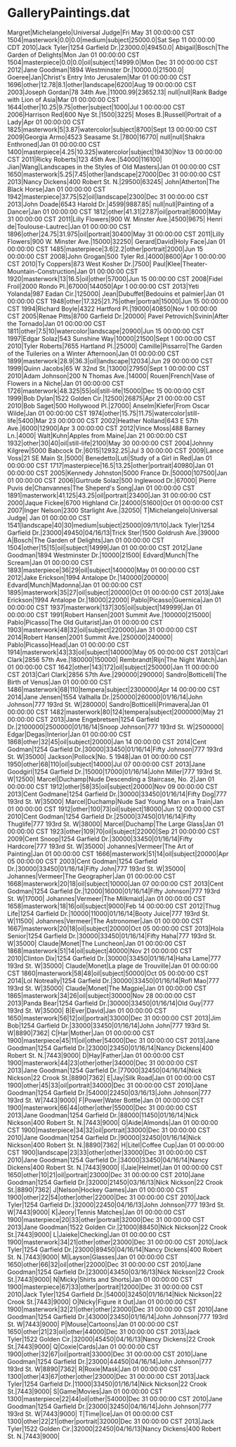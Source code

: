 GalleryPaintings.dat
====================
Margret|Michelangelo|Universal Judge|Fri May 31 00:00:00 CST 1504|masterwork|0.0|0.0|medium|subject|25000.0|Sat Sep 11 00:00:00 CDT 2010|Jack Tyler|1254 Garfield Dr.|23000.0|49450.0|
Abigail|Bosch|The Garden of Delights|Mon Jan 01 00:00:00 CST 1504|masterpiece|0.0|0.0|oil|subject|14999.0|Mon Dec 31 00:00:00 CST 2012|Jane Goodman|1894 Westminster Dr.|10000.0|21500.0|
Goeree|Jan|Christ's Entry Into Jerusalem|Mar 01 00:00:00 CST 1696|other|12.78|8.1|other|landscape|6200|Aug 19 00:00:00 CST 2003|Joseph Gordan|78 34th Ave.|11000.99|23652.13|
null|null|Rank Badge with Lion of Asia|Mar 01 00:00:00 CST 1644|other|10.25|9.75|other|subject|1000|Jul 1 00:00:00 CST 2006|Harrison Red|600 Nye St.|1500|3225|
Moses B.|Russell|Portrait of a Lady|Apr 01 00:00:00 CST 1825|masterwork|5|3.87|watercolor|subject|8700|Sept 13 00:00:00 CST 2009|Georgia Armo|4523 Seasame St.|7800|16770|
null|null|Shakra Enthroned|Jan 01 00:00:00 CST 1400|masterpiece|4.25|10.325|watercolor|subject|19430|Nov 13 00:00:00 CST 2011|Ricky Roberts|123 45th Ave.|54000|116100|
Jian|Wang|Landscapes in the Styles of Old Masters|Jan 01 00:00:00 CST 1650|masterwork|5.25|7.45|other|landscape|27000|Dec 31 00:00:00 CST 2013|Nancy Dickens|400 Robert St. N.|29500|63245|
John|Atherton|The Black Horse|Jan 01 00:00:00 CST 1942|masterpiece|37.75|52|oil|landscape|2300|Dec 31 00:00:00 CST 2013|John Doade|6543 Harold Dr.|4599|9887.85|
null|null|Painting of a Dancer|Jan 01 00:00:00 CST 1812|other|41.31|27.87|oil|portrait|8000|May 31 00:00:00 CST 2011|Lilly Flowers|900 W. Minster Ave.|4500|9675|
Henri de|Toulouse-Lautrec|Jan 01 00:00:00 CST 1896|other|24.75|31.975|oil|portrait|30400|May 31 00:00:00 CST 2011|Lilly Flowers|900 W. Minster Ave.|15000|32250|
Gerard|David|Holy Face|Jan 01 00:00:00 CST 1485|masterpiece|3.6|2.2|other|portrait|2000|Jun 15 00:00:00 CST 2008|John Grogan|500 Tyler Rd.|4000|8600|Apr 1 00:00:00 CST 2010|Ty Coppers|873 West Kosher Dr.|7500|
Paul|Klee|Theater-Mountain-Construction|Jan 01 00:00:00 CST 1920|masterwork|13|16.5|oil|other|57000|Jun 15 00:00:00 CST 2008|Fidel Froil|2000 Rondo Pl.|67000|144050|Apr 1 00:00:00 CST 2013|Yeti Yolanda|987 Eadan Cir.|125000|
Jean|Dubuffet|Bedouins et palmier|Jan 01 00:00:00 CST 1948|other|17.325|21.75|other|portrait|15000|Jun 15 00:00:00 CST 1994|Richard Boyle|4322 Hartford Pl.|19000|40850|Nov 1 00:00:00 CST 2005|Renae Pitts|8700 Garfield Dr.|20000|
Pavel Petrovich|Svinin|After the Tornado|Jan 01 00:00:00 CST 1811|other|7.5|10|watercolor|landscape|20900|Jun 15 00:00:00 CST 1997|Edgar Solaz|543 Sunshine Way|10000|21500|Sept 1 00:00:00 CST 2010|Tyler Roberts|7655 Hartland Pl.|25000|
Camille|Pissarro|The Garden of the Tuileries on a Winter Afternoon|Jan 01 00:00:00 CST 1899|masterwork|28.9|36.3|oil|landscape|12034|Jun 29 00:00:00 CST 1999|Quinn Jacobs|65 W 32nd St.|13000|27950|Sept 1 00:00:00 CST 2010|Adam Johnson|200 N Thomas Ave.|14000|
Rouen|French|Vase of Flowers in a Niche|Jan 01 00:00:00 CST 1726|masterwork|48.325|55|oil|still-life|15000|Dec 15 00:00:00 CST 1999|Bob Dylan|1522 Golden Cir.|12500|26875|Apr 21 00:00:00 CST 2010|Bob Saget|500 Hollywood Pl.|27000|
Anselm|Kiefer|From Oscar Wilde|Jan 01 00:00:00 CST 1974|other|15.75|11.75|watercolor|still-life|5400|Mar 23 00:00:00 CST 2002|Heather Nolland|643 E 57th Ave.|6000|12900|Apr 3 00:00:00 CST 2012|Vince Moss|488 Barney Ln.|4000|
Walt|Kuhn|Apples from Maine|Jan 21 00:00:00 CST 1932|other|30|40|oil|still-life|2100|May 30 00:00:00 CST 2004|Johnny Kilgrew|5000 Babcock Dr.|6015|12932.25|Jul 3 00:00:00 CST 2009|Lance Voss|21 SE Main St.|5000|
Benedetto|Luti|Study of a Girl in Red|Jan 01 00:00:00 CST 1717|masterpiece|16.5|13.25|other|portrait|40980|Jan 01 00:00:00 CST 2005|Kennedy Johnston|5000 France Dr.|50000|107500|Jan 01 00:00:00 CST 2006|Gurtrude Solaz|500 Inglewood Dr.|67000|
Pierre Puvis de|Chanvannes|The Sheperd's Song|Jan 01 00:00:00 CST 1891|masterwork|41.125|43.25|oil|portrait|23400|Jan 31 00:00:00 CST 2000|Jaque Fickee|6700 Highland Cir.|24000|51600|Oct 01 00:00:00 CST 2007|Inger Nelson|2300 Starlight Ave.|32050|
T|Michelangelo|Universal Judge| Jan 01 00:00:00 CST 1541|landscape|40|30|medium|subject|25000|09/11/10|Jack Tyler|1254 Garfield Dr.|23000|49450|04/16/13|Trick Ster|1500 Goldrush Ave.|39000
A|Bosch|The Garden of Delights|Jan 01 00:00:00 CST 1504|other|15|15|oil|subject|14999|Jan 01 00:00:00 CST 2012|Jane Goodman|1894 Westminster Dr.|10000|21500|
Edvard|Munch|The Scream|Jan 01 00:00:00 CST 1893|masterpiece|36|29|oil|subject|140000|May 01 00:00:00 CST 2012|Jake Erickson|1994 Antalope Dr.|140000|200000|
Edvard|Munch|Madonna|Jan 01 00:00:00 CST 1895|masterwork|35|27|oil|subject|20000|Oct 01 00:00:00 CST 2013|Jake Erickson|1994 Antalope Dr.|18000|22000|
Pablo|Picasso|Guernica|Jan 01 00:00:00 CST 1937|masterwork|137|305|oil|subject|149999|Jan 01 00:00:00 CST 1991|Robert Hansen|2001 Summit Ave.|100000|215000|
Pablo|Picasso|The Old Guitarist|Jan 01 00:00:00 CST 1903|masterwork|48|32|oil|subject|220000|Jan 31 00:00:00 CST 2014|Robert Hansen|2001 Summit Ave.|250000|240000|
Pablo|Picasso|Head|Jan 01 00:00:00 CST 1914|masterwork|43|33|oil|subject|140000|May 05 00:00:00 CST 2013|Carl Clark|2856 57th Ave.|180000|150000|
Rembrandt|Rijn|The Night Watch|Jan 01 00:00:00 CST 1642|other|143|172|oil|subject|250000|Jan 11 00:00:00 CST 2013|Carl Clark|2856 57th Ave.|290000|290000|
Sandro|Botticelli|The Birth of Venus|Jan 01 00:00:00 CST 1486|masterwork|68|110|tempera|subject|2300000|Apr 14 00:00:00 CST 2014|Jane Jensen|1554 Valhalla Dr.|250000|260000|01/16/14|John Johnson|777 193rd St. W|280000|
Sandro|Botticelli|Primavera|Jan 01 00:00:00 CST 1482|masterwork|80|124|tempera|subject|2000000|May 21 00:00:00 CST 2013|Jane Engebretsen|1254 Garfield Dr.|2100000|2500000|01/16/14|Snoop Johnson|777 193rd St. W|2500000|
Edgar|Degas|Interior|Jan 01 00:00:00 CST 1868|other|32|45|oil|subject|20000|Jan 14 00:00:00 CST 2014|Cent Godman|1254 Garfield Dr.|30000|33450|01/16/14|Fifty Johnson|777 193rd St. W|35000|
Jackson|Pollock|No. 5 1948|Jan 01 00:00:00 CST 1950|other|68|110|oil|subject|14000|Jul 07 00:00:00 CST 2013|Jane Goodgirl|1254 Garfield Dr.|15000|17000|01/16/14|John Miller|777 193rd St. W|12500|
Marcel|Duchamp|Nude Descending a Staircase, No. 2|Jan 01 00:00:00 CST 1912|other|58|35|oil|subject|20000|Nov 09 00:00:00 CST 2013|Cent Godmane|1254 Garfield Dr.|30000|33450|01/16/14|Fifty Dog|777 193rd St. W|35000|
Marcel|Duchamp|Nude Sad Young Man on a Train|Jan 01 00:00:00 CST 1912|other|100|73|oil|subject|18000|Jun 12 00:00:00 CST 2010|Cent Godman|1254 Garfield Dr.|25000|37450|01/16/14|Fifty Thuglife|777 193rd St. W|38000|
Marcel|Duchamp|The Large Glass|Jan 01 00:00:00 CST 1923|other|109|70|oil|subject|22000|Sep 21 00:00:00 CST 2009|Cent Snoop|1254 Garfield Dr.|30000|33450|01/16/14|Fifty Hardcore|777 193rd St. W|35000|
Johannes|Vermeer|The Art of Painting|Jan 01 00:00:00 CST 1666|masterwork|51|14|oil|subject|20000|Apr 05 00:00:00 CST 2003|Cent Godman|1254 Garfield Dr.|30000|33450|01/16/14|Fifty John|777 193rd St. W|35000|
Johannes|Vermeer|The Geographer|Jan 01 00:00:00 CST 1668|masterwork|20|18|oil|subject|10000|Jan 07 00:00:00 CST 2013|Cent Godman|1254 Garfield Dr.|12000|16000|01/16/14|Fifty Johnson|777 193rd St. W|17000|
Johannes|Vermeer|The Milkmaid|Jan 01 00:00:00 CST 1658|masterwork|18|16|oil|subject|9000|Feb 14 00:00:00 CST 2012|Thug Life|1254 Garfield Dr.|10000|11000|01/16/14|Booty Juice|777 193rd St. W|11500|
Johannes|Vermeer|The Astronomer|Jan 01 00:00:00 CST 1667|masterwork|20|18|oil|subject|20000|Oct 05 00:00:00 CST 2013|Hola Senior|1254 Garfield Dr.|30000|33450|01/16/14|Fifty Haha|777 193rd St. W|35000|
Claude|Monet|The Luncheon|Jan 01 00:00:00 CST 1868|masterwork|51|14|oil|subject|40000|Nov 21 00:00:00 CST 2010|Clinton Dix|1254 Garfield Dr.|30000|33450|01/16/14|Haha Lame|777 193rd St. W|35000|
Claude|Monet|La plage de Trouville|Jan 01 00:00:00 CST 1860|masterwork|58|48|oil|subject|50000|Oct 05 00:00:00 CST 2014|Lol Notreally|1254 Garfield Dr.|30000|33450|01/16/14|Rofl Mao|777 193rd St. W|35000|
Claude|Monet|The Magpie|Jan 01 00:00:00 CST 1865|masterwork|34|26|oil|subject|30000|Nov 28 00:00:00 CST 2013|Panda Bear|1254 Garfield Dr.|30000|33450|01/16/14|Old Guy|777 193rd St. W|35000|
B|Ever|David|Jan 01 00:00:00 CST 1650|masterwork|56|12|oil|portrait|33000|Dec 31 00:00:00 CST 2013|Jim Bob|1254 Garfield Dr.|33000|33450|01/16/14|John John|777 193rd St. W|8890|7362|
C|Har|Mother|Jan 01 00:00:00 CST 1900|masterpiece|45|11|oil|other|54000|Dec 31 00:00:00 CST 2013|Jane Goodman|1254 Garfield Dr.|23000|23450|01/16/14|Nancy Dickens|400 Robert St. N.|7443|9000|
D|Hay|Father|Jan 01 00:00:00 CST 1900|masterwork|44|23|other|other|34000|Dec 31 00:00:00 CST 2013|Jane Goodman|1254 Garfield Dr.|77000|32450|04/16/14|Nick Nickson|22 Crook St.|8890|7362|
E|Jay|Silk Road|Jan 01 00:00:00 CST 1900|other|45|33|oil|portrait|34000|Dec 31 00:00:00 CST 2010|Jane Goodman|1254 Garfield Dr.|54000|22450|03/16/13|John Johnson|777 193rd St. W|7443|9000|
F|Power|Water Bottle|Jan 01 00:00:00 CST 1900|masterwork|66|44|other|other|55000|Dec 31 00:00:00 CST 2013|Jane Goodman|1254 Garfield Dr.|88000|11450|01/16/14|Nick Nickson|400 Robert St. N.|7443|9000|
G|Aide|Almonds|Jan 01 00:00:00 CST 1900|masterpiece|34|32|oil|portrait|33000|Dec 31 00:00:00 CST 2010|Jane Goodman|1254 Garfield Dr.|90000|32450|01/16/14|Nick Nickson|400 Robert St. N.|8890|7362|
H|Litel|Coffee Cup|Jan 01 00:00:00 CST 1900|landscape|23|33|other|other|33000|Dec 31 00:00:00 CST 2010|Jane Goodman|1254 Garfield Dr.|34000|33450|04/16/14|Nancy Dickens|400 Robert St. N.|7443|9000|
I|Jaie|Helmet|Jan 01 00:00:00 CST 1650|other|10|21|oil|portrait|23000|Dec 31 00:00:00 CST 2010|Jane Goodman|1254 Garfield Dr.|32000|21450|03/16/13|Nick Nickson|22 Crook St.|8890|7362|
J|Nelson|Hockey Games|Jan 01 00:00:00 CST 1900|other|22|54|other|other|22000|Dec 31 00:00:00 CST 2010|Jack Tyler|1254 Garfield Dr.|32000|22450|04/16/13|John Johnson|777 193rd St. W|7443|9000|
K|Jeory|Tennis Matches|Jan 01 00:00:00 CST 1900|masterpiece|20|33|other|portrait|32000|Dec 31 00:00:00 CST 2013|Jane Goodman|1522 Golden Cir.|21000|88450|Nick Nickson|22 Crook St.|7443|9000|
L|Jaieke|Checking|Jan 01 00:00:00 CST 1900|masterwork|34|21|other|other|23000|Dec 31 00:00:00 CST 2010|Jack Tyler|1254 Garfield Dr.|23000|89450|04/16/14|Nancy Dickens|400 Robert St. N.|7443|9000|
M|Layson|Glasses|Jan 01 00:00:00 CST 1650|other|66|32|oil|other|22000|Dec 31 00:00:00 CST 2010|Jane Goodman|1254 Garfield Dr.|23000|43450|03/16/13|Nick Nickson|22 Crook St.|7443|9000|
N|Micky|Shirts and Shorts|Jan 01 00:00:00 CST 1900|masterpiece|67|33|other|portrait|12000|Dec 31 00:00:00 CST 2010|Jack Tyler|1254 Garfield Dr.|54000|32450|01/16/14|Nick Nickson|22 Crook St.|7443|9000|
O|Nicky|Figure it Out|Jan 01 00:00:00 CST 1900|masterwork|32|21|other|other|23000|Dec 31 00:00:00 CST 2010|Jane Goodman|1254 Garfield Dr.|43000|23450|01/16/14|John Johnson|777 193rd St. W|7443|9000|
P|Mouse|Cartoons|Jan 01 00:00:00 CST 1650|other|21|23|oil|other|44000|Dec 31 00:00:00 CST 2013|Jack Tyler|1522 Golden Cir.|32000|45450|04/16/13|Nancy Dickens|22 Crook St.|7443|9000|
Q|Coxie|Cards|Jan 01 00:00:00 CST 1900|other|32|67|oil|portrait|33000|Dec 31 00:00:00 CST 2010|Jane Goodman|1254 Garfield Dr.|23000|44450|04/16/14|John Johnson|777 193rd St. W|8890|7362|
R|Roxie|Mask|Jan 01 00:00:00 CST 1300|other|43|67|other|other|23000|Dec 31 00:00:00 CST 2013|Jack Tyler|1254 Garfield Dr.|11000|33450|01/16/14|Nick Nickson|22 Crook St.|7443|9000|
S|Game|Movies|Jan 01 00:00:00 CST 1300|masterpiece|22|44|oil|other|54000|Dec 31 00:00:00 CST 2010|Jane Goodman|1254 Garfield Dr.|23000|32450|04/16/14|John Johnson|777 193rd St. W|7443|9000|
T|Time|Ice|Jan 01 00:00:00 CST 1300|other|22|21|other|portrait|32000|Dec 31 00:00:00 CST 2013|Jack Tyler|1522 Golden Cir.|32000|22450|04/16/13|Nancy Dickens|400 Robert St. N.|7443|9000|
